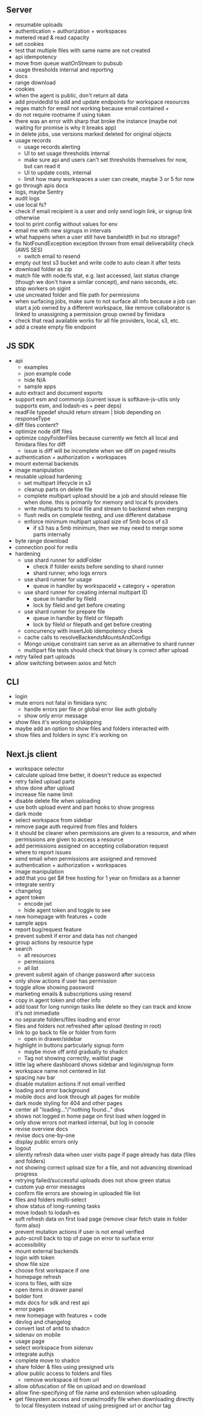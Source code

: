 ## Server

- resumable uploads
- authentication + authorization + workspaces
- metered read & read capacity
- set cookies
- test that multiple files with same name are not created
- api idempotency
- move from queue waitOnStream to pubsub
- usage thresholds internal and reporting
- docs
- range download
- cookies
- when the agent is public, don't return all data
- add providedId to add and update endpoints for workspace resources
- regex match for email not working because email contained +
- do not require rootname if using token
- there was an error with sharp that broke the instance (maybe not waiting for
  promise is why it breaks app)
- in delete jobs, use versions marked deleted for original objects
- usage records
  - usage records alerting
  - UI to set usage thresholds internal
  - make sure api and users can't set thresholds themselves for now, but can read it
  - UI to update costs, internal
  - limit how many workspaces a user can create, maybe 3 or 5 for now
- go through apis docs
- logs, maybe Sentry
- audit logs
- use local fs?
- check if email recipient is a user and only send login link, or signup link otherwise
- tool to print config without values for env
- email me with new signups in intervals
- what happens when a user still have bandwidth in but no storage?
- fix NotFoundException exception thrown from email deliverability check (AWS SES)
  - switch email to resend
- empty out test s3 bucket and write code to auto clean it after tests
- download folder as zip
- match file with node:fs stat, e.g. last accessed, last status change (though
  we don't have a similar concept), and nano seconds, etc.
- stop workers on sigint
- use uncreated folder and file path for permissions
- when surfacing jobs, make sure to not surface all info because a job can start
  a job owned by a different workspace, like remove collaborator is linked to
  unassigning a permission group owned by fimidara
- check that read available works for all file providers, local, s3, etc.
- add a create empty file endpoint

## JS SDK

- api
  - examples
  - json example code
  - hide N/A
  - sample apps
- auto extract and document exports
- support esm and commonjs (current issue is softkave-js-utils only supports esm, and lodash-es + peer deps)
- readFile typedef should return stream | blob depending on responseType
- diff files content?
- optimize node diff files
- optimize copyFolderFiles because currently we fetch all local and fimidara files for diff
  - issue is diff will be incomplete when we diff on paged results
- authentication + authorization + workspaces
- mount external backends
- image manipulation
- reusable upload hardening
  - set multipart lifecycle in s3
  - cleanup parts on delete file
  - complete multipart upload should be a job and should release file when done. this is primarily for memory and local fs providers
  - write multiparts to local file and stream to backend when merging
  - flush redis on complete testing, and use different database
  - enforce minimum multipart upload size of 5mb bcos of s3
    - if s3 has a 5mb minimum, then we may need to merge some parts internally
- byte range download
- connection pool for redis
- hardening
  - use shard runner for addFolder
    - check if folder exists before sending to shard runner
    - shard runner, who logs errors
  - use shard runner for usage
    - queue in handler by workspaceId + category + operation
  - use shard runner for creating internal multipart ID
    - queue in handler by fileId
    - lock by fileId and get before creating
  - use shard runner for prepare file
    - queue in handler by fileId or filepath
    - lock by fileId or filepath and get before creating
  - concurrency with insertJob idempotency check
  - cache calls to resolveBackendsMountsAndConfigs
  - Mongo unique constraint can serve as an alternative to shard runner
  - multipart file tests should check that binary is correct after upload
- retry failed part uploads
- allow switching between axios and fetch

## CLI

- login
- mute errors not fatal in fimidara sync
  - handle errors per file or global error like auth globally
  - show only error message
- show files it's working on/skipping
- maybe add an option to show files and folders interacted with
- show files and folders in sync it's working on

## Next.js client

- workspace selector
- calculate upload time better, it doesn't reduce as expected
- retry failed upload parts
- show done after upload
- increase file name limit
- disable delete file when uploading
- use both upload event and part hooks to show progress
- dark mode
- select workspace from sidebar
- remove page auth required from files and folders
- it should be clearer when permissions are given to a resource, and when permissions are given to access a resource
- add permissions assigned on accepting collaboration request
- where to report issues
- send email when permissions are assigned and removed
- authentication + authorization + workspaces
- image manipulation
- add that you get $# free hosting for 1 year on fimidara as a banner
- integrate sentry
- changelog
- agent token
  - encode jwt
  - hide agent token and toggle to see
- new homepage with features + code
- sample apps
- report bug/request feature
- prevent submit if error and data has not changed
- group actions by resource type
- search
  - all resources
  - permissions
  - all list
- prevent submit again of change password after success
- only show actions if user has permission
- toggle allow showing password
- marketing emails & subscriptions using resend
- copy in agent token and other info
- add toast for long runnign tasks like delete so they can track and know it's not immediate
- no separate folders/files loading and error
- files and folders not refreshed after upload (testing in root)
- link to go back to file or folder from form
  - open in drawer/sidebar
- highlight in buttons particularly signup form
  - maybe move off antd gradually to shadcn
  - Tag not showing correctly, waitlist page
- little lag where dashboard shows sidebar and login/signup form
- workspace name not centered in list
- spacing nav bar
- disable mutation actions if not email verified
- loading and error background
- mobile docs and look through all pages for mobile
- dark mode styling for 404 and other pages
- center all "loading..."/"nothing found..." divs
- shows not logged in home page on first load when logged in
- only show errors not marked internal, but log in console
- revise overview docs
- revise docs one-by-one
- display public errors only
- logout
- silently refresh data when user visits page if page already has data (files and folders)
- not showing correct upload size for a file, and not advancing download progress
- retrying failed/successful uploads does not show green status
- custom yup error messages
- confirm file errors are showing in uploaded file list
- files and folders multi-select
- show status of long-running tasks
- move lodash to lodash-es
- soft refresh data on first load page (remove clear fetch state in folder form also)
- prevent mutation actions if user is not email verified
- auto-scroll back to top of page on error to surface error
- accessibility
- mount external backends
- login with token
- show file size
- choose first workspace if one
- homepage refresh
- icons to files, with size
- open items in drawer panel
- bolder font
- mdx docs for sdk and rest api
- error pages
- new homepage with features + code
- devlog and changelog
- convert last of antd to shadcn
- sidenav on mobile
- usage page
- select workspace from sidenav
- integrate authjs
- complete move to shadcn
- share folder & files using presigned urls
- allow public access to folders and files
  - remove workspace id from url
- allow obfuscation of file on upload and on download
- allow fine-specifying of file name and extension when uploading
- get filesystem access and create/modify file when downloading directly to local filesystem instead of using presigned url or anchor tag
